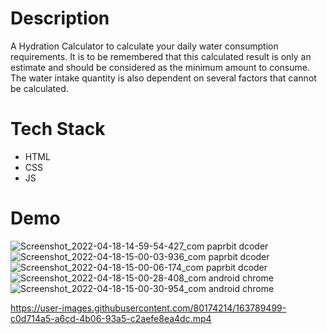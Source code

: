 # Description
A Hydration Calculator to calculate your daily water consumption requirements. It is to be remembered that this calculated result is only an estimate and should be considered as the minimum amount to consume. The water intake quantity is also dependent on several factors that cannot be calculated.

# Tech Stack
- HTML
- CSS
- JS

# Demo

![Screenshot_2022-04-18-14-59-54-427_com paprbit dcoder](https://user-images.githubusercontent.com/80174214/163789415-d63303b5-08e3-4c5e-9206-5ff2fb0421ab.jpg)
![Screenshot_2022-04-18-15-00-03-936_com paprbit dcoder](https://user-images.githubusercontent.com/80174214/163789424-ec32da77-ec20-45e5-9b1f-fbc682c0cddb.jpg)
![Screenshot_2022-04-18-15-00-06-174_com paprbit dcoder](https://user-images.githubusercontent.com/80174214/163789425-1034f8b9-46f7-4846-b57c-50de5566cfe2.jpg)
![Screenshot_2022-04-18-15-00-28-408_com android chrome](https://user-images.githubusercontent.com/80174214/163789433-c285aba7-a476-41a5-b0fa-41974a68857f.jpg)
![Screenshot_2022-04-18-15-00-30-954_com android chrome](https://user-images.githubusercontent.com/80174214/163789436-43e307f8-73e8-4788-8451-06d2af8e853c.jpg)


https://user-images.githubusercontent.com/80174214/163789499-c0d714a5-a6cd-4b06-93a5-c2aefe8ea4dc.mp4

